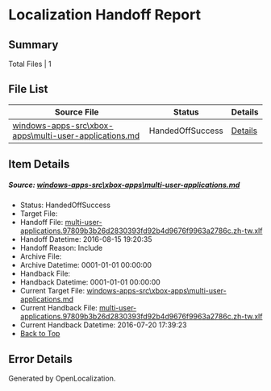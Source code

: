 # <a name='report-top'></a> Localization Handoff Report

## Summary
 Total Files | 1

## File List
 Source File | Status | Details 
 ----------- | ------ | ------- 
 [windows-apps-src\xbox-apps\multi-user-applications.md](https://github.com/Microsoft/windows-apps/blob/098683ae1ad594eee3cb3b197431ddfa3998a30d/windows-apps-src/xbox-apps/multi-user-applications.md) | HandedOffSuccess | [Details](#e9696cb20fa53b2fb5fe7f2cb06d4e5585639faf8057)

## Item Details
##### <a name='e9696cb20fa53b2fb5fe7f2cb06d4e5585639faf8057'></a> Source: [windows-apps-src\xbox-apps\multi-user-applications.md](https://github.com/Microsoft/windows-apps/blob/098683ae1ad594eee3cb3b197431ddfa3998a30d/windows-apps-src/xbox-apps/multi-user-applications.md)
* Status: HandedOffSuccess
* Target File: 
* Handoff File: [multi-user-applications.97809b3b26d2830393fd92b4d9676f9963a2786c.zh-tw.xlf](https://github.com/Microsoft/WDG.handoff/blob/fce6dd8305e483aed01b574ea3a4bf8db8aaa530/ol-handoff/Microsoft/windows-apps.zh-tw/master/multi-user-applications.97809b3b26d2830393fd92b4d9676f9963a2786c.zh-tw.xlf)
* Handoff Datetime: 2016-08-15 19:20:35
* Handoff Reason: Include
* Archive File: 
* Archive Datetime: 0001-01-01 00:00:00
* Handback File: 
* Handback Datetime: 0001-01-01 00:00:00
* Current Target File: [windows-apps-src\xbox-apps\multi-user-applications.md](https://github.com/Microsoft/windows-apps.zh-tw/blob/28d9426b29c49ad4d7d36ad8929a7eab1d0bd985/windows-apps-src/xbox-apps/multi-user-applications.md)
* Current Handback File: [multi-user-applications.97809b3b26d2830393fd92b4d9676f9963a2786c.zh-tw.xlf](https://github.com/Microsoft/WDG.handback/blob/ba466a2470429e980e411fcb9bc1043d0c07ebdd/ol-handback/Microsoft/windows-apps.zh-tw/master/multi-user-applications.97809b3b26d2830393fd92b4d9676f9963a2786c.zh-tw.xlf)
* Current Handback Datetime: 2016-07-20 17:39:23
* [Back to Top](#report-top)


## Error Details

Generated by OpenLocalization.
